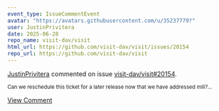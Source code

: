 ```yaml
---
event_type: IssueCommentEvent
avatar: "https://avatars.githubusercontent.com/u/35237779?"
user: JustinPrivitera
date: 2025-06-28
repo_name: visit-dav/visit
html_url: https://github.com/visit-dav/visit/issues/20154
repo_url: https://github.com/visit-dav/visit
---
```


<a href='https://github.com/JustinPrivitera' target='_blank'>JustinPrivitera</a> commented on issue <a href='https://github.com/visit-dav/visit/issues/20154' target='_blank'>visit-dav/visit#20154</a>.

<small>Can we reschedule this ticket for a later release now that we have addressed mili?...</small>

<a href='https://github.com/visit-dav/visit/issues/20154' target='_blank'>View Comment</a>